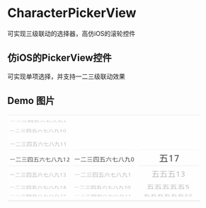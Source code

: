 # CharacterPickerView
可实现三级联动的选择器，高仿iOS的滚轮控件

## 仿iOS的PickerView控件
可实现单项选择，并支持一二三级联动效果

## Demo 图片
![](./Screenshot/Screenshot_2015-11-13-154813.gif)
